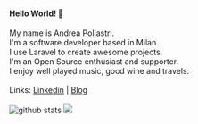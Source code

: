 #### Hello World! 👋<br>
My name is Andrea Pollastri.<br>
I'm a software developer based in Milan.<br>
I use Laravel to create awesome projects.<br>
I'm an Open Source enthusiast and supporter.<br>
I enjoy well played music, good wine and travels.<br>
<br>
Links: <a href="https://it.linkedin.com/in/andrea-pollastri">Linkedin</a> | <a href="https://andreapollastri.medium.com">Blog</a><br>
<br>
![github stats](https://github-readme-stats.vercel.app/api?username=andreapollastri&show_icons=true)
<img src="https://github-readme-stats.vercel.app/api/top-langs/?username=andreapollastri&layout=compact">
